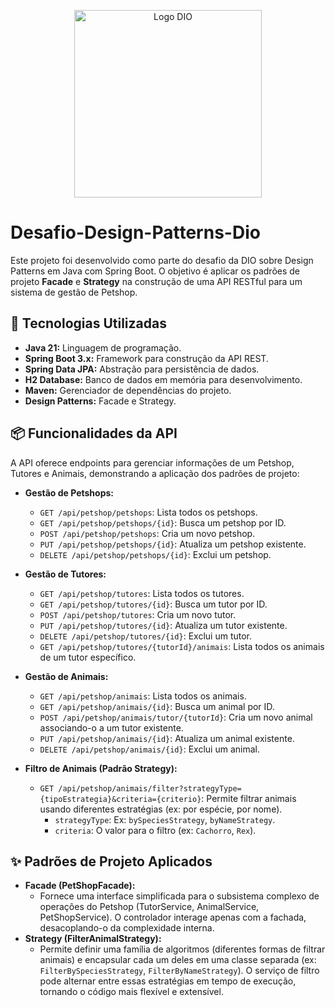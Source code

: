 <p align="center">
  <img src="https://hermes.digitalinnovation.one/assets/diome/logo.png" alt="Logo DIO" width="300"/>
</p>

# Desafio-Design-Patterns-Dio

Este projeto foi desenvolvido como parte do desafio da DIO sobre Design Patterns em Java com Spring Boot. O objetivo é aplicar os padrões de projeto **Facade** e **Strategy** na construção de uma API RESTful para um sistema de gestão de Petshop.

## 🚀 Tecnologias Utilizadas

* **Java 21:** Linguagem de programação.
* **Spring Boot 3.x:** Framework para construção da API REST.
* **Spring Data JPA:** Abstração para persistência de dados.
* **H2 Database:** Banco de dados em memória para desenvolvimento.
* **Maven:** Gerenciador de dependências do projeto.
* **Design Patterns:** Facade e Strategy.

## 📦 Funcionalidades da API

A API oferece endpoints para gerenciar informações de um Petshop, Tutores e Animais, demonstrando a aplicação dos padrões de projeto:

* **Gestão de Petshops:**
    * `GET /api/petshop/petshops`: Lista todos os petshops.
    * `GET /api/petshop/petshops/{id}`: Busca um petshop por ID.
    * `POST /api/petshop/petshops`: Cria um novo petshop.
    * `PUT /api/petshop/petshops/{id}`: Atualiza um petshop existente.
    * `DELETE /api/petshop/petshops/{id}`: Exclui um petshop.

* **Gestão de Tutores:**
    * `GET /api/petshop/tutores`: Lista todos os tutores.
    * `GET /api/petshop/tutores/{id}`: Busca um tutor por ID.
    * `POST /api/petshop/tutores`: Cria um novo tutor.
    * `PUT /api/petshop/tutores/{id}`: Atualiza um tutor existente.
    * `DELETE /api/petshop/tutores/{id}`: Exclui um tutor.
    * `GET /api/petshop/tutores/{tutorId}/animais`: Lista todos os animais de um tutor específico.

* **Gestão de Animais:**
    * `GET /api/petshop/animais`: Lista todos os animais.
    * `GET /api/petshop/animais/{id}`: Busca um animal por ID.
    * `POST /api/petshop/animais/tutor/{tutorId}`: Cria um novo animal associando-o a um tutor existente.
    * `PUT /api/petshop/animais/{id}`: Atualiza um animal existente.
    * `DELETE /api/petshop/animais/{id}`: Exclui um animal.

* **Filtro de Animais (Padrão Strategy):**
    * `GET /api/petshop/animais/filter?strategyType={tipoEstrategia}&criteria={criterio}`: Permite filtrar animais usando diferentes estratégias (ex: por espécie, por nome).
        * `strategyType`: Ex: `bySpeciesStrategy`, `byNameStrategy`.
        * `criteria`: O valor para o filtro (ex: `Cachorro`, `Rex`).

## ✨ Padrões de Projeto Aplicados

* **Facade (PetShopFacade):**
    * Fornece uma interface simplificada para o subsistema complexo de operações do Petshop (TutorService, AnimalService, PetShopService). O controlador interage apenas com a fachada, desacoplando-o da complexidade interna.
* **Strategy (FilterAnimalStrategy):**
    * Permite definir uma família de algoritmos (diferentes formas de filtrar animais) e encapsular cada um deles em uma classe separada (ex: `FilterBySpeciesStrategy`, `FilterByNameStrategy`). O serviço de filtro pode alternar entre essas estratégias em tempo de execução, tornando o código mais flexível e extensível.

